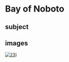 # Bay of Noboto

## subject

## images

[![23](https://upload.wikimedia.org/wikipedia/commons/thumb/5/56/Bay_of_Noboto.jpg/290px-Bay_of_Noboto.jpg)](https://en.wikipedia.org/wiki/File:Bay_of_Noboto.jpg))
